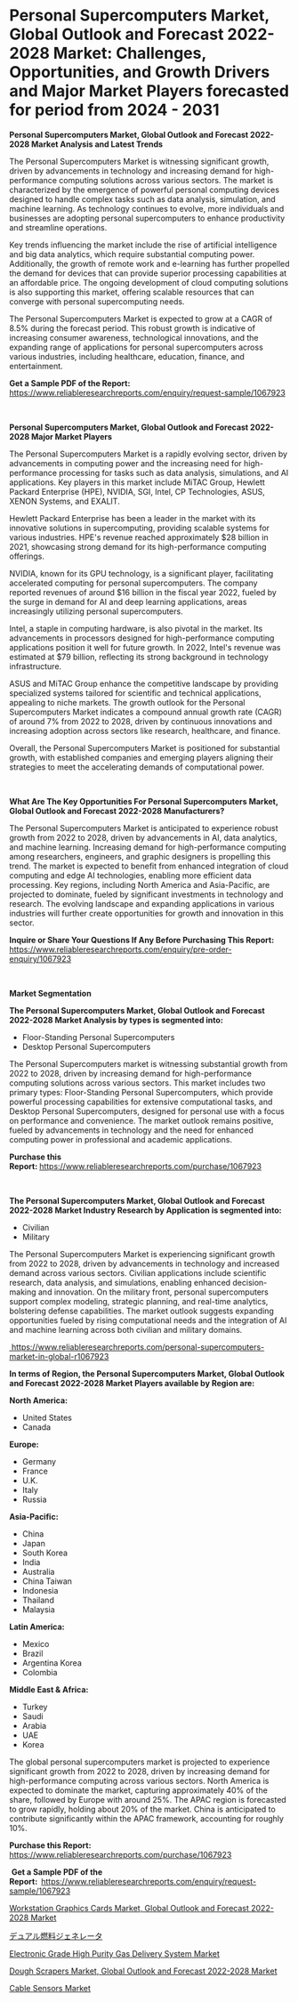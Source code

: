 <p><h1>Personal Supercomputers Market, Global Outlook and Forecast 2022-2028 Market: Challenges, Opportunities, and Growth Drivers and Major Market Players forecasted for period from 2024 - 2031</h1></p><p><strong>Personal Supercomputers Market, Global Outlook and Forecast 2022-2028 Market Analysis and Latest Trends</strong></p>
<p><p>The Personal Supercomputers Market is witnessing significant growth, driven by advancements in technology and increasing demand for high-performance computing solutions across various sectors. The market is characterized by the emergence of powerful personal computing devices designed to handle complex tasks such as data analysis, simulation, and machine learning. As technology continues to evolve, more individuals and businesses are adopting personal supercomputers to enhance productivity and streamline operations.</p><p>Key trends influencing the market include the rise of artificial intelligence and big data analytics, which require substantial computing power. Additionally, the growth of remote work and e-learning has further propelled the demand for devices that can provide superior processing capabilities at an affordable price. The ongoing development of cloud computing solutions is also supporting this market, offering scalable resources that can converge with personal supercomputing needs.</p><p>The Personal Supercomputers Market is expected to grow at a CAGR of 8.5% during the forecast period. This robust growth is indicative of increasing consumer awareness, technological innovations, and the expanding range of applications for personal supercomputers across various industries, including healthcare, education, finance, and entertainment.</p></p>
<p><strong>Get a Sample PDF of the Report:&nbsp;</strong> <a href="https://www.reliableresearchreports.com/enquiry/request-sample/1067923">https://www.reliableresearchreports.com/enquiry/request-sample/1067923</a></p>
<p>&nbsp;</p>
<p><strong>Personal Supercomputers Market, Global Outlook and Forecast 2022-2028 Major Market Players</strong></p>
<p><p>The Personal Supercomputers Market is a rapidly evolving sector, driven by advancements in computing power and the increasing need for high-performance processing for tasks such as data analysis, simulations, and AI applications. Key players in this market include MiTAC Group, Hewlett Packard Enterprise (HPE), NVIDIA, SGI, Intel, CP Technologies, ASUS, XENON Systems, and EXALIT.</p><p>Hewlett Packard Enterprise has been a leader in the market with its innovative solutions in supercomputing, providing scalable systems for various industries. HPE's revenue reached approximately $28 billion in 2021, showcasing strong demand for its high-performance computing offerings.</p><p>NVIDIA, known for its GPU technology, is a significant player, facilitating accelerated computing for personal supercomputers. The company reported revenues of around $16 billion in the fiscal year 2022, fueled by the surge in demand for AI and deep learning applications, areas increasingly utilizing personal supercomputers.</p><p>Intel, a staple in computing hardware, is also pivotal in the market. Its advancements in processors designed for high-performance computing applications position it well for future growth. In 2022, Intel's revenue was estimated at $79 billion, reflecting its strong background in technology infrastructure.</p><p>ASUS and MiTAC Group enhance the competitive landscape by providing specialized systems tailored for scientific and technical applications, appealing to niche markets. The growth outlook for the Personal Supercomputers Market indicates a compound annual growth rate (CAGR) of around 7% from 2022 to 2028, driven by continuous innovations and increasing adoption across sectors like research, healthcare, and finance.</p><p>Overall, the Personal Supercomputers Market is positioned for substantial growth, with established companies and emerging players aligning their strategies to meet the accelerating demands of computational power.</p></p>
<p>&nbsp;</p>
<p><strong>What Are The Key Opportunities For Personal Supercomputers Market, Global Outlook and Forecast 2022-2028 Manufacturers?</strong></p>
<p><p>The Personal Supercomputers Market is anticipated to experience robust growth from 2022 to 2028, driven by advancements in AI, data analytics, and machine learning. Increasing demand for high-performance computing among researchers, engineers, and graphic designers is propelling this trend. The market is expected to benefit from enhanced integration of cloud computing and edge AI technologies, enabling more efficient data processing. Key regions, including North America and Asia-Pacific, are projected to dominate, fueled by significant investments in technology and research. The evolving landscape and expanding applications in various industries will further create opportunities for growth and innovation in this sector.</p></p>
<p><strong>Inquire or Share Your Questions If Any Before Purchasing This Report:</strong> <a href="https://www.reliableresearchreports.com/enquiry/pre-order-enquiry/1067923">https://www.reliableresearchreports.com/enquiry/pre-order-enquiry/1067923</a></p>
<p>&nbsp;</p>
<p><strong>Market Segmentation</strong></p>
<p><strong>The Personal Supercomputers Market, Global Outlook and Forecast 2022-2028 Market Analysis by types is segmented into:</strong></p>
<p><ul><li>Floor-Standing Personal Supercomputers</li><li>Desktop Personal Supercomputers</li></ul></p>
<p><p>The Personal Supercomputers market is witnessing substantial growth from 2022 to 2028, driven by increasing demand for high-performance computing solutions across various sectors. This market includes two primary types: Floor-Standing Personal Supercomputers, which provide powerful processing capabilities for extensive computational tasks, and Desktop Personal Supercomputers, designed for personal use with a focus on performance and convenience. The market outlook remains positive, fueled by advancements in technology and the need for enhanced computing power in professional and academic applications.</p></p>
<p><strong>Purchase this Report:&nbsp;</strong><a href="https://www.reliableresearchreports.com/purchase/1067923">https://www.reliableresearchreports.com/purchase/1067923</a></p>
<p>&nbsp;</p>
<p><strong>The Personal Supercomputers Market, Global Outlook and Forecast 2022-2028 Market Industry Research by Application is segmented into:</strong></p>
<p><ul><li>Civilian</li><li>Military</li></ul></p>
<p><p>The Personal Supercomputers Market is experiencing significant growth from 2022 to 2028, driven by advancements in technology and increased demand across various sectors. Civilian applications include scientific research, data analysis, and simulations, enabling enhanced decision-making and innovation. On the military front, personal supercomputers support complex modeling, strategic planning, and real-time analytics, bolstering defense capabilities. The market outlook suggests expanding opportunities fueled by rising computational needs and the integration of AI and machine learning across both civilian and military domains.</p></p>
<p><a href="https://www.reliableresearchreports.com/personal-supercomputers-market-in-global-r1067923">&nbsp;https://www.reliableresearchreports.com/personal-supercomputers-market-in-global-r1067923</a></p>
<p><strong>In terms of Region, the Personal Supercomputers Market, Global Outlook and Forecast 2022-2028 Market Players available by Region are:</strong></p>
<p>
    <p> <strong> North America: </strong>
        <ul>
            <li>United States</li>
            <li>Canada</li>
        </ul>
        </p> 
    <p> <strong> Europe: </strong>
        <ul>
            <li>Germany</li>
            <li>France</li>
            <li>U.K.</li>
            <li>Italy</li>
            <li>Russia</li>
        </ul>
        </p> 
    <p> <strong> Asia-Pacific: </strong>
        <ul>
            <li>China</li>
            <li>Japan</li>
            <li>South Korea</li>
            <li>India</li>
            <li>Australia</li>
            <li>China Taiwan</li>
            <li>Indonesia</li>
            <li>Thailand</li>
            <li>Malaysia</li>
        </ul>
        </p> 
    <p> <strong> Latin America: </strong>
        <ul>
            <li>Mexico</li>
            <li>Brazil</li>
            <li>Argentina Korea</li>
            <li>Colombia</li>
        </ul>
        </p> 
    <p> <strong> Middle East & Africa: </strong>
        <ul>
            <li>Turkey</li>
            <li>Saudi</li>
            <li>Arabia</li>
            <li>UAE</li>
            <li>Korea</li>
        </ul>
    </p>
    </p>
<p><p>The global personal supercomputers market is projected to experience significant growth from 2022 to 2028, driven by increasing demand for high-performance computing across various sectors. North America is expected to dominate the market, capturing approximately 40% of the share, followed by Europe with around 25%. The APAC region is forecasted to grow rapidly, holding about 20% of the market. China is anticipated to contribute significantly within the APAC framework, accounting for roughly 10%.</p></p>
<p><strong>Purchase this Report: </strong><a href="https://www.reliableresearchreports.com/purchase/1067923">https://www.reliableresearchreports.com/purchase/1067923</a></p>
<p>&nbsp;<strong>Get a Sample PDF of the Report:&nbsp;&nbsp;</strong><a href="https://www.reliableresearchreports.com/enquiry/request-sample/1067923">https://www.reliableresearchreports.com/enquiry/request-sample/1067923</a></p>
<p><strong></strong></p>
<p><p><a href="https://github.com/gdfhhhj/Market-Research-Report-List-6/blob/main/workstation-graphics-cards-market-global-outlook-and-forecast-2022-2028-market.md">Workstation Graphics Cards Market, Global Outlook and Forecast 2022-2028 Market</a></p><p><a href="https://medium.com/@zackaryhalvorson2023/%E3%83%87%E3%83%A5%E3%82%A2%E3%83%AB%E7%87%83%E6%96%99%E7%99%BA%E9%9B%BB%E6%A9%9F%E5%B8%82%E5%A0%B4%E3%82%B7%E3%82%A7%E3%82%A2-%E3%82%B5%E3%82%A4%E3%82%BA-%E3%83%88%E3%83%AC%E3%83%B3%E3%83%89-%E6%A5%AD%E7%95%8C%E5%88%86%E6%9E%90%E3%83%AC%E3%83%9D%E3%83%BC%E3%83%88-%E3%82%BF%E3%82%A4%E3%83%97%E5%88%A5-%E6%9C%80%E7%B5%82%E7%94%A8%E9%80%94%E5%88%A5-%E5%95%86%E6%A5%AD%E7%94%A8-%E6%B6%88%E8%B2%BB%E8%80%85%E7%94%A8-%E7%94%A3%E6%A5%AD%E7%94%A8-%E3%81%9D%E3%81%AE%E4%BB%96-%E5%9C%B0%E5%9F%9F%E5%88%A5-%E3%82%BB%E3%82%B0%E3%83%A1%E3%83%B3%E3%83%88%E4%BA%88%E6%B8%AC-2024%E5%B9%B4-2031%E5%B9%B4-c658cd9f9ad2">デュアル燃料ジェネレータ</a></p><p><a href="https://issuu.com/reportprime-2/docs/electronic-grade-high-purity-gas-de_b5e76f03e2bf32">Electronic Grade High Purity Gas Delivery System Market</a></p><p><a href="https://github.com/RichRobinson5/Market-Research-Report-List-6/blob/main/dough-scrapers-market-global-outlook-and-forecast-2022-2028-market.md">Dough Scrapers Market, Global Outlook and Forecast 2022-2028 Market</a></p><p><a href="https://medium.com/@charlesporter2662/cable-sensors-market-size-growth-trends-statistics-forecasts-2024-2031-2dbbb1b494f0">Cable Sensors Market</a></p></p>